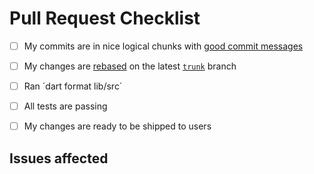 # Pull Request Checklist 

* [ ] My commits are in nice logical chunks with [good commit messages](http://chris.beams.io/posts/git-commit/)
* [ ] My changes are [rebased](http://blog.axosoft.com/golden-rule-of-rebasing-in-git/) on the latest [`trunk`](https://github.com/konstantinullrich/oxen-service-node-operator/tree/trunk) branch
* [ ] Ran ´dart format lib/src´
* [ ] All tests are passing
* [ ] My changes are ready to be shipped to users


## Issues affected
<!-- Use 'Fixes #1' for Bug fixes and 'Closes #1' for every other issue affected -->
